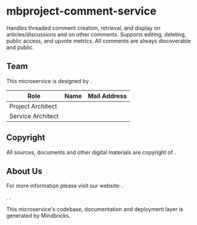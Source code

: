 # mbproject-comment-service

Handles threaded comment creation, retrieval, and display on articles/discussions and on other comments. Supports editing, deleting, public access, and upvote metrics. All comments are always discoverable and public.

## Team

This microservice is designed by .

| Role              | Name | Mail Address |
| ----------------- | ---- | ------------ |
| Project Architect |      |              |
| Service Architect |      |              |

## Copyright

All sources, documents and other digital materials are copyright of .

## About Us

For more information please visit our website: .

.
.

This microservice's codebase, documentation and deployment layer is generated by Mindbricks.
